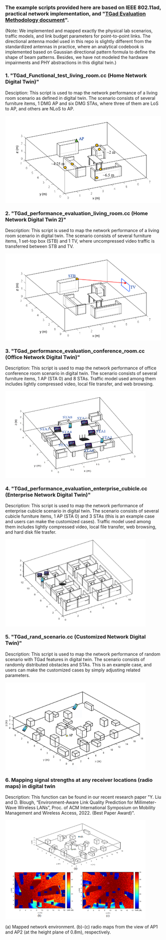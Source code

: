 ### The example scripts provided here are based on IEEE 802.11ad, practical network implementation, and "[TGad Evaluation Methodology document](https://nam12.safelinks.protection.outlook.com/?url=https%3A%2F%2Fwww.ieee802.org%2F11%2FReports%2Ftgad_update.htm&amp;data=04%7C01%7Cyuchen.liu%40gatech.edu%7C3392376e47974f632cb808d8e9792e69%7C482198bbae7b4b258b7a6d7f32faa083%7C0%7C0%7C637516053978860685%7CUnknown%7CTWFpbGZsb3d8eyJWIjoiMC4wLjAwMDAiLCJQIjoiV2luMzIiLCJBTiI6Ik1haWwiLCJXVCI6Mn0%3D%7C1000&amp;sdata=tXSAjh36UPl2pFAc3x5igH3BBgFL13GBxQ3fpI7B7Kk%3D&amp;reserved=0)".
(Note: We implemented and mapped exactly the physical lab scenarios, traffic models, and link budget parameters for point-to-point links. The directional antenna model used in this repo is slightly different from the standardized antennas in practice, where an analytical codebook is implemented based on Gaussian directional pattern formula to define the shape of beam patterns. Besides, we have not modeled the hardware impairments and PHY abstractions in this digital twin.)

### 1. "TGad_Functional_test_living_room.cc (Home Network Digital Twin)"

Desciption: This script is used to map the network performance of a living room scenario as defined in digital twin. The scenario consists of several furniture items, 1 DMG AP and six DMG STAs, where three of them are LoS to AP, and others are NLoS to AP. 

<img id="img1" src="figures/func_test.png" width="500" height="280" align="middle">

### 2. "TGad_performance_evaluation_living_room.cc (Home Network Digital Twin 2)"

Description: This script is used to map the network performance of a living room scenario in digital twin. The scenario consists of several furniture items, 1 set-top box (STB) and 1 TV, where uncompressed video traffic is transferred between STB and TV.

<img id="img1" src="figures/eva_living_room.png" width="500" height="280" align="middle">

### 3. "TGad_performance_evaluation_conference_room.cc (Office Network Digital Twin)"

Description: This script is used to map the network performance of office conference room scenario in digital twin. The scenario consists of several furniture items, 1 AP (STA 0) and 8 STAs. Traffic model used among them includes lightly compressed video, local file transfer, and web browsing.

<img id="img1" src="figures/eva_conf_room.png" width="450" height="280" align="middle">

### 4. "TGad_performance_evaluation_enterprise_cubicle.cc (Enterprise Network Digital Twin)"

Description: This script is used to map the network performance of enterprise cubicle scenario in digital twin. The scenario consists of several cubicle furniture items, 1 AP (STA 0) and 3 STAs (this is an example case and users can make the customized cases). Traffic model used among them includes lightly compressed video, local file transfer, web browsing, and hard disk file trasfer.

<img id="img1" src="figures/eva_cubicle_room.png" width="450" height="280" align="middle">

### 5. "TGad_rand_scenario.cc (Customized Network Digital Twin)"

Description: This script is used to map the network performance of random scenario with TGad features in digital twin. The scenario consists of randomly distributed obstacles and STAs. This is an example case, and users can make the customized cases by simply adjusting related parameters.

<img id="img1" src="figures/eva_rand_scenario.png" width="450" height="280" align="middle">

### 6. Mapping signal strengths at any receiver locations (radio maps) in digital twin

Description: This function can be found in our recent research paper "Y. Liu and D. Blough, “Environment-Aware Link Quality Prediction for Millimeter-Wave Wireless LANs”, Proc. of ACM International Symposium on Mobility Management and Wireless Access, 2022. (Best Paper Award)".

<img id="img1" src="figures/attribute.PNG" width="450" height="320" align="middle">

(a) Mapped network environment. (b)-(c) radio maps from the view of AP1 and AP2 (at the height plane of 0.8m), respectively.

